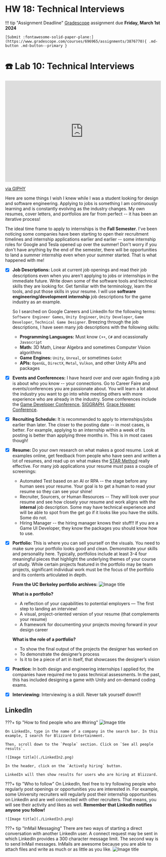 # HW 18: Technical Interviews

!!! tip "Assignment Deadline"
    [Gradescope](https://www.gradescope.com/) assignment due **Friday, March 1st 2024**

    [Submit :fontawesome-solid-paper-plane:](https://www.gradescope.com/courses/696965/assignments/3876770){ .md-button .md-button--primary }

# ☎️ Lab 10: Technical Interviews

<div style="width:100%;height:0;padding-bottom:65%;position:relative;"><iframe src="https://giphy.com/embed/6Q3M4BIK0lX44" width="100%" height="100%" style="position:absolute" frameBorder="0" class="giphy-embed" allowFullScreen></iframe></div><p><a href="https://giphy.com/gifs/6Q3M4BIK0lX44">via GIPHY</a></p>

Here are some things I wish I knew while I was a student looking for design and software engineering. Applying to jobs is something I am continuously learning and is constantly evolving as the industry changes. My own resumes, cover letters, and portfolios are far from perfect -- it has been an iterative process! 

The ideal time frame to apply to internships is the **Fall Semester**. I've been noticing some companies have been starting to open their recruitment timelines and internship applications earlier and earlier -- some internship roles for Google and Tesla opened up over the summer! Don't worry if you don't have anything by the end of the semester, there will be opportunities to land a summer internship even when your summer started. That is what happened with me!

- [x] **Job Descriptions:** Look at current job openings and read their job descriptions even when you aren't applying to jobs or internships in the immediate future. Write down some of the software tools and technical skills they are looking for. Get familiar with the terminology, learn the tools, and put those skills in your resume. I will use **software engineering/development internship** job descriptions for the game industry as an example. 

    So I searched on Google Careers and LinkedIn for the following terms: `Software Engineer Games`, `Unity Engineer`, `Unity Developer`, `Game Developer`, `Technical Game Designer`. Breezing through the job descriptions, I have seen many job descriptions with the following skills:

    * **Programming Languages:** Must know `C++`, `C#` and ocassionally `Javascript`
    * **Math:** 3D Math, Linear Algebra and sometimes Computer Vision algorithms
    * **Game Engines:** `Unity`, `Unreal`, or sometimes `Godot`
    * **APIs:** `OpenGL`, `DirectX`, `Metal`, `Vulkon`, and other Unity APIs and packages

- [x] **Events and Conferences:** I have heard over and over again finding a job is about who you know -- your connections. Go to Career Faire and events/conferences you are passionate about. You will learn a lot about the industry you want to go into while meeting others with more experience who are already in the industry. Some conferences include the [Game Developer Conference](https://gdconf.com/), [SIGGRAPH](https://www.siggraph.org/), [Grace Hopper Conference](https://ghc.anitab.org/). 
- [x] **Recruiting Schedule:** It is recommended to apply to internships/jobs earlier than later. The closer to the posting date -- in most cases, is better. For example, applying to an internship within a week of its posting is better than applying three months in. This is in most cases though!
- [x] **Resume:** Do your own research on what makes a good resume. Look at examples online, get feedback from people who have seen and written a lot of resumes, and read up on what makes the [STAR Method](https://www.indeed.com/career-advice/resumes-cover-letters/star-method-resume) really effective. For many job applications your resume must pass a couple of screenings:
    * Automated Test based on an AI or RPA -- the stage before any human sees your resume. Your goal is to get a human to read your resume so they can see your shine!
    * Recruiter, Sourcers, or Human Resources -- They will look over your resume and see how closely your resume and work aligns with the **internal** job description. Some may have technical experience and will be able to spot from the get go if it looks like you have the skills. Some do not. 
    * Hiring Manager -- the hiring manager knows their stuff!! If you are a Game UI Developer, they know the packages you should know how to use.
- [x] **Portfolio:** This is where you can sell yourself on the visuals. You need to make sure your portfolio looks good and clean. Demonstrate your skills and personality here. Typically, portfolios include at least 3-4 four meaningful pieces that highlight the underlying themes of your course of study. While certain projects featured in the portfolio may be team projects, significant individual work must be the focus of the portfolio and its contents articulated in depth.

    **From the UC Berkeley portfolio archives:**
    ![Image title](./howdoyouwanttobeseen.png)

    **What is a portfolio?**

    * A reflection of your capabilities to potential employers — The first step to landing an interview!
    * A visual, project-oriented version of your resume (that complements your resume)
    * A framework for documenting your projects moving forward in your design career

    **What is the role of a portfolio?**

    * To show the final output of the projects the designer has worked on
    * To demonstrate the designer’s process
    * Is it to be a piece of art in itself, that showcases the designer’s vision


- [x] **Practice:** In both design and engineering internships I applied for, the companies have required me to pass technical assessments. In the past, this has included designing a game with Unity and on-demand coding exams.
- [x] **Interviewing:** Interviewing is a skill. Never talk yourself down!!!

## LinkedIn
???+ tip "How to find people who are #hiring"
    ![Image title](./LinkedIn1.png)

    On LinkedIn, type in the name of a company in the search bar. In this example, I search for Blizzard Entertainment.

    Then, scroll down to the `People` section. Click on `See all people results`.

    ![Image title](./LinkedIn2.png)

    In the header, click on the `Actively hiring` button. 

    LinkedIn will then show results for users who are hiring at Blizzard. 

???+ tip "Who to follow"
    On LinkedIn, feel free to try following people who regularly post openings or opportunities you are interested in. For example, some University recruiters will regularly post their internship opportunities on LinkedIn and are well connected with other recruiters. That means, you will see their activity and likes as well. **Remember that LinkedIn notifies anyone you follow!**
    
    ![Image title](./LinkedIn3.png)

???+ tip "InMail Messaging"
    There are two ways of starting a direct conversation with another LinkedIn user. A connect request may be sent in which LinkedIn provides a 300 character message limit. The second way is to send InMail messages. InMails are awesome because you are able to attach files and write as much or as little as you like.
    ![Image title](./LinkedIn4.png)

<!-- ## Technical Exams

???+ tip "HackerRank"
    Hi
    ![Image title](../Projects/Project2/PenguinGame.png)

???+ tip "CoderPad and Sandbox"
    Hi
    ![Image title](../Projects/Project2/PenguinGame.png)

???+ tip "How to prepare for technical exams"
    Hi
    ![Image title](../Projects/Project2/PenguinGame.png)

## Take Home Projects

???+ tip "GitHub"
    Hi
    ![Image title](../Projects/Project2/PenguinGame.png)

???+ tip "Presentation"
    Hi
    ![Image title](../Projects/Project2/PenguinGame.png) -->

